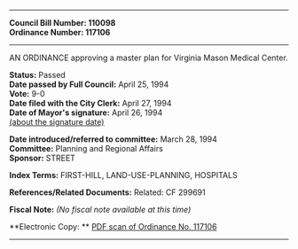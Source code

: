 * * * * *  
  
**Council Bill Number: [](#h0)[](#h2)110098**   
**Ordinance Number: 117106**  
  
* * * * *  
  
AN ORDINANCE approving a master plan for Virginia Mason Medical Center.  
  
**Status:** Passed   
**Date passed by Full Council:** April 25, 1994   
**Vote:** 9-0   
**Date filed with the City Clerk:** April 27, 1994   
**Date of Mayor's signature:** April 26, 1994   
[(about the signature date)](/~public/approvaldate.htm)   
  
  
**Date introduced/referred to committee:** March 28, 1994   
**Committee:** Planning and Regional Affairs   
**Sponsor:** STREET   
  
**Index Terms:** FIRST-HILL, LAND-USE-PLANNING, HOSPITALS  
  
**References/Related Documents:** Related: CF 299691  
  
**Fiscal Note:** *(No fiscal note available at this time)*  
  
**Electronic Copy: ** [PDF scan of Ordinance No. 117106](/~archives/Ordinances/Ord_117106.pdf)  
  
* * * * *  
